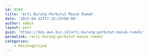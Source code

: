 ```yaml
---
id: 9269
title: 'Arti Burung Perkutut Masuk Rumah'
date: '2023-04-12T17:32:25+00:00'
author: admin
layout: post
guid: 'https://bos.awn.biz.id/arti-burung-perkutut-masuk-rumah/'
permalink: /arti-burung-perkutut-masuk-rumah/
categories:
    - Uncategorized
---
```


